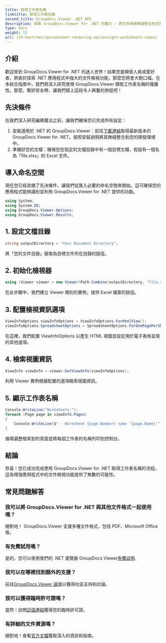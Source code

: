 ```yaml
---
title: 取得工作表名稱
linktitle: 取得工作表名稱
second_title: GroupDocs.Viewer .NET API
description: 探索 GroupDocs.Viewer for .NET 的魔力 – 將文件檢視無縫整合到您的應用程式中。立即免費試用！
type: docs
weight: 11
url: /zh-hant/net/spreadsheet-rendering-options/get-worksheets-names/
---
```

## 介紹
歡迎來到 GroupDocs.Viewer for .NET 的迷人世界！如果您是開發人員或愛好者，熱衷於探索 .NET 應用程式中強大的文件檢視功能，那麼您將會大飽口福。在本綜合指南中，我們將深入研究使用 GroupDocs.Viewer 擷取工作表名稱的複雜性。那麼，繫好安全帶，讓我們踏上這段令人興奮的旅程吧！
## 先決條件
在我們深入研究編碼魔法之前，讓我們確保您已完成所有設定：
1. 安裝適用於 .NET 的 GroupDocs.Viewer：前往[下載連結](https://releases.groupdocs.com/viewer/net/)取得最新版本的 GroupDocs.Viewer for .NET。按照安裝說明將其無縫整合到您的開發環境中。
2. 準備好您的文檔：確保您在指定的文檔目錄中有一個目標文檔，假設有一個名為「file.xlsx」的 Excel 文件。
## 導入命名空間
現在您已經具備了先決條件，讓我們從匯入必要的命名空間來開始。這可確保您的應用程式能夠識別並利用 GroupDocs.Viewer for .NET 提供的功能。
```csharp
using System;
using System.IO;
using GroupDocs.Viewer.Options;
using GroupDocs.Viewer.Results;
```
## 1. 設定文檔目錄
```csharp
string outputDirectory = "Your Document Directory";
```
將「您的文件目錄」替換為目標文件所在目錄的路徑。
## 2. 初始化檢視器
```csharp
using (Viewer viewer = new Viewer(Path.Combine(outputDirectory, "file.xlsx")))
```
在此步驟中，我們建立 Viewer 類別的實例，提供 Excel 檔案的路徑。
## 3. 配置檢視資訊選項
```csharp
ViewInfoOptions viewInfoOptions = ViewInfoOptions.ForHtmlView();
viewInfoOptions.SpreadsheetOptions = SpreadsheetOptions.ForOnePagePerSheet();
```
在這裡，我們配置 ViewInfoOptions 以產生 HTML 視圖並設定用於電子表格呈現的其他選項。
## 4. 檢索視圖資訊
```csharp
ViewInfo viewInfo = viewer.GetViewInfo(viewInfoOptions);
```
利用 Viewer 實例根據配置的選項檢索視圖資訊。
## 5. 顯示工作表名稱
```csharp
Console.WriteLine("Worksheets:");
foreach (Page page in viewInfo.Pages)
{
    Console.WriteLine($" - Worksheet {page.Number} name '{page.Name}'");
}
```
循環遍歷檢索到的頁面並將每個工作表的名稱列印到控制台。
## 結論
恭喜！您已成功完成使用 GroupDocs.Viewer for .NET 取得工作表名稱的流程。這為增強應用程式中的文件檢視功能提供了無數的可能性。
## 常見問題解答
### 我可以將 GroupDocs.Viewer for .NET 與其他文件格式一起使用嗎？
絕對地！ GroupDocs.Viewer 支援多種文件格式，包括 PDF、Microsoft Office 等。
### 有免費試用嗎？
是的，您可以使用我們的 .NET 瀏覽器 GroupDocs.Viewer[免費試用](https://releases.groupdocs.com/).
### 我可以在哪裡找到額外的支援？
前往[GroupDocs.Viewer 論壇](https://forum.groupdocs.com/c/viewer/9)以獲得社區支持和討論。
### 我可以獲得臨時許可證嗎？
當然！訪問[這個連結](https://purchase.groupdocs.com/temporary-license/)獲得您的臨時許可證。
### 有詳細的文件資源嗎？
絕對地！查看[官方文檔](https://reference.groupdocs.com/viewer/net/)獲取深入的資訊和指南。
